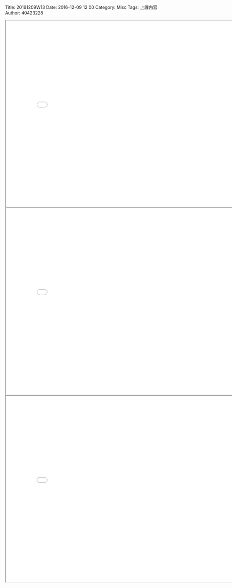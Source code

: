 Title: 20161209W13
Date: 2016-12-09 12:00
Category: Misc
Tags: 上課內容
Author: 40423228

<iframe src="./../data/W13_1.html" width="800" height="600"></iframe>
<iframe src="./../data/W13_2.html" width="800" height="600"></iframe>
<iframe src="./../data/W13_3.html" width="800" height="600"></iframe>